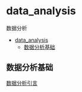 # data_analysis
数据分析

<!-- TOC depthFrom:1 depthTo:6 withLinks:1 updateOnSave:1 orderedList:0 -->

- [data_analysis](#dataanalysis)
	- [数据分析基础](#数据分析基础)

<!-- /TOC -->

## 数据分析基础
[数据分析引言](./01.Basic/introduction.md)
